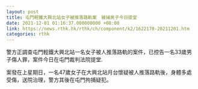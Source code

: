 ```yaml
---
layout: post
title: 屯門輕鐵大興北站女子被推落路軌案　被捕男子今日提堂
date: 2021-12-01 01:16:37.000000000 +08:00
link: https://news.rthk.hk/rthk/ch/component/k2/1622170-20211201.htm
categories: rthk
---
```


警方正調查屯門輕鐵大興北站一名女子被人推落路軌的案件，已控告一名33歲男子傷人罪，案件今日在屯門裁判法院提堂.

案發在上星期日，一名47歲女子在大興北站月台懷疑被人推落路軌後，身體多處受傷，送院治理，警方其後在屯門拘捕疑犯。
